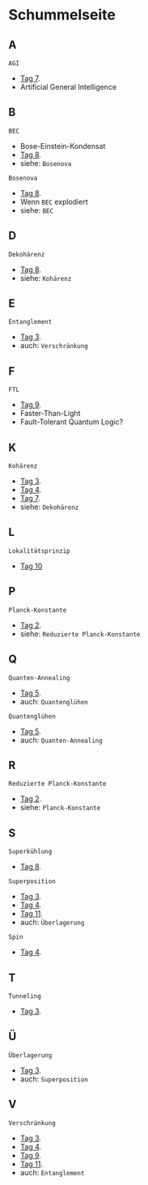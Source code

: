 # Schummelseite

## A

`AGI`
* [Tag 7](Tag7/README.md).
* Artificial General Intelligence

## B

`BEC`
* Bose-Einstein-Kondensat
* [Tag 8](Tag8/README.md).
* siehe: `Bosenova`

`Bosenova`
* [Tag 8](Tag8/README.md).
* Wenn `BEC` explodiert
* siehe: `BEC`

## D

`Dekohärenz`
* [Tag 8](Tag8/README.md).
* siehe: `Kohärenz`

## E

`Entanglement`
* [Tag 3](Tag3/README.md).
* auch: `Verschränkung`

## F

`FTL`
* [Tag 9](Tag9/README.md).
* Faster-Than-Light
* Fault-Tolerant Quantum Logic?

## K

`Kohärenz`
* [Tag 3](Tag3/README.md).
* [Tag 4](Tag4/README.md).
* [Tag 7](Tag7/README.md).
* siehe: `Dekohärenz`

## L

`Lokalitätsprinzip`
* [Tag 10](Tag10/README.md)

## P

`Planck-Konstante`
* [Tag 2](Tag2/README.md).
* siehe: `Reduzierte Planck-Konstante`

## Q

`Quanten-Annealing`
* [Tag 5](Tag5/README.md).
* auch: `Quantenglühen`

`Quantenglühen`
* [Tag 5](Tag5/README.md).
* auch: `Quanten-Annealing`

## R

`Reduzierte Planck-Konstante`
* [Tag 2](Tag2/README.md).
* siehe: `Planck-Konstante`

## S

`Superkühlung`
* [Tag 8](Tag8/README.md).

`Superposition`
* [Tag 3](Tag3/README.md).
* [Tag 4](Tag4/README.md).
* [Tag 11](Tag11/README.md).
* auch: `Überlagerung`

`Spin`
* [Tag 4](Tag4/README.md).

## T

`Tunneling`
* [Tag 3](Tag3/README.md).

## Ü

`Überlagerung`
* [Tag 3](Tag3/README.md).
* auch: `Superposition`

## V

`Verschränkung`
* [Tag 3](Tag3/README.md).
* [Tag 4](Tag4/README.md).
* [Tag 9](Tag9/README.md).
* [Tag 11](Tag11/README.md).
* auch: `Entanglement`
